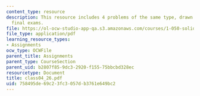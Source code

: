 ```yaml
---
content_type: resource
description: This resource includes 4 problems of the same type, drawn from past years?
  final exams.
file: https://ol-ocw-studio-app-qa.s3.amazonaws.com/courses/1-050-solid-mechanics-fall-2004/758495de69c23fc3057db3761e649bc2_class04_26.pdf
file_type: application/pdf
learning_resource_types:
- Assignments
ocw_type: OCWFile
parent_title: Assignments
parent_type: CourseSection
parent_uid: b2807f85-9dc3-2920-f155-75bbcbd328ec
resourcetype: Document
title: class04_26.pdf
uid: 758495de-69c2-3fc3-057d-b3761e649bc2
---
```

